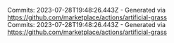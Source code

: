 Commits: 2023-07-28T19:48:26.443Z - Generated via https://github.com/marketplace/actions/artificial-grass
<br>
Commits: 2023-07-28T19:48:26.443Z - Generated via https://github.com/marketplace/actions/artificial-grass
<br>

